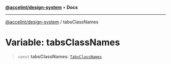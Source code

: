 [**@accelint/design-system**](../README.md) • **Docs**

***

[@accelint/design-system](../README.md) / tabsClassNames

# Variable: tabsClassNames

> `const` **tabsClassNames**: [`TabsClassNames`](../type-aliases/TabsClassNames.md)
